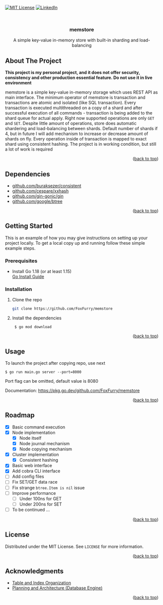 <div id="top"></div>


<!-- PROJECT SHIELDS -->

[![MIT License][license-shield]][license-url]
[![LinkedIn][linkedin-shield]][linkedin-url]


<!-- PROJECT LOGO -->
<br />
<div align="center">
  
<h3 align="center">memstore</h3>

  <p align="center">
    A simple key-value in-memory store with built-in sharding and load-balancing
    <br /> 
  </p>
</div>



<!-- ABOUT THE PROJECT -->
## About The Project

**This project is my personal project, and it does not offer security, consistency and other production essential feature. Do not use it in live environment**

memstore is a simple key-value in-memory storage which uses REST API as main interface. The minimum operator of memstore is transaction
and transactions are atomic and isolated (like SQL transaction). Every transaction is executed multithreaded on a copy of a shard and after successful execution of all commands -
transaction is being added to the shard queue for actual apply. Right now supported operations are only `GET` and `SET`. Despite little amount of operations, store does automatic shardering and load-balancing between
shards. Default number of shards if 4, but in future I will add mechanism to increase or decrease amount of shards on fly. Every operation inside of transaction is mapped to
exact shard using consistent hashing. The project is in working condition, but still a lot of work is required

<p align="right">(<a href="#top">back to top</a>)</p>



## Dependencies

* [github.com/buraksezer/consistent](https://github.com/buraksezer/consistent)
* [github.com/cespare/xxhash](https://github.com/cespare/xxhash)
* [github.com/gin-gonic/gin](https://github.com/gin-gonic/gin)
* [github.com/google/btree](https://github.com/google/btree)

<p align="right">(<a href="#top">back to top</a>)</p>



<!-- GETTING STARTED -->
## Getting Started

This is an example of how you may give instructions on setting up your project locally.
To get a local copy up and running follow these simple example steps.



### Prerequisites

* Install Go 1.18 (or at least 1.15)  
  [Go Install Guide](https://golang.org/doc/install)

  

### Installation

1. Clone the repo
   ```sh
   git clone https://github.com/FoxFurry/memstore
   ```
2. Install the dependencies
   ```shell
    $ go mod download
    ```

<p align="right">(<a href="#top">back to top</a>)</p>

<!-- USAGE EXAMPLES -->
## Usage

To launch the project after copying repo, use next
```shell
$ go run main.go server --port=8000
```
Port flag can be omitted, default value is 8080

Documentation: https://pkg.go.dev/github.com/FoxFurry/memstore

<p align="right">(<a href="#top">back to top</a>)</p>




<!-- ROADMAP -->
## Roadmap

- [x] Basic command execution
- [x] Node implementation
  - [x] Node itself
  - [x] Node journal mechanism
  - [x] Node copying mechanism
- [x] Cluster implementation
  - [x] Consistent hashing
- [x] Basic web interface
- [x] Add cobra CLI interface
- [ ] Add config files
- [ ] Fix SET/GET data race
- [ ] Fix strange `btree.Item is nil` issue
- [ ] Improve performance
  - [ ] Under 100ns for GET
  - [ ] Under 200ns for SET
- [ ] To be continued ...

<p align="right">(<a href="#top">back to top</a>)</p>



<!-- LICENSE -->
## License

Distributed under the MIT License. See `LICENSE` for more information.

<p align="right">(<a href="#top">back to top</a>)</p>







<!-- ACKNOWLEDGMENTS -->
## Acknowledgments

* [Table and Index Organization](http://msdn.microsoft.com/en-us/library/ms189051.aspx)
* [Planning and Architecture (Database Engine)](https://docs.microsoft.com/en-us/previous-versions/sql/sql-server-2008-r2/cc280361(v=sql.105))

<p align="right">(<a href="#top">back to top</a>)</p>



<!-- MARKDOWN LINKS & IMAGES -->
[license-shield]: https://img.shields.io/github/license/FoxFurry/memstore.svg?style=for-the-badge
[license-url]: https://github.com/FoxFurry/memstore/blob/master/LICENSE

[linkedin-shield]: https://img.shields.io/badge/-LinkedIn-black.svg?style=for-the-badge&logo=linkedin&colorB=555
[linkedin-url]: https://www.linkedin.com/in/arthur-isac-412a6519b/

[for-love-shield]: https://forthebadge.com/images/badges/built-with-love.svg
[for-love-url]: https://github.com/FoxFurry

[optimized-shield]: https://forthebadge.com/images/badges/0-percent-optimized.svg
[optimized-url]: https://docs.microsoft.com/en-us/previous-versions/sql/sql-server-2008-r2/cc280361(v=sql.105)